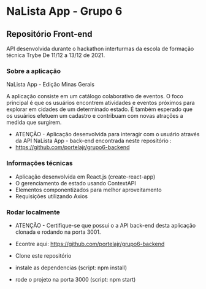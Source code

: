 # NaLista App - Grupo 6 

## Repositório Front-end

API desenvolvida durante o hackathon interturmas da escola de formação técnica Trybe
De 11/12 a 13/12 de 2021.

### Sobre a aplicação
NaLista App - Edição Minas Gerais

A aplicação consiste em um catálogo colaborativo de eventos.
O foco principal é que os usuários encontrem atividades e eventos próximos para explorar em cidades de um determinado estado.
É também esperado que os usuários efetuem um cadastro e contribuam com novas atrações a medida que surgirem.

- ATENÇÃO - 
Aplicação desenvolvida para interagir com o usuário através da API NaLista App - back-end encontrada neste reposítório :
- https://github.com/portelajr/grupo6-backend

### Informações técnicas

- Aplicação desenvolvida em React.js (create-react-app)
- O gerenciamento de estado usando ContextAPI
- Elementos componentizados para melhor aproveitamento
- Requisições utilizando Axios

### Rodar localmente

- ATENÇÃO - 
Certifique-se que possui o a API back-end desta aplicação clonada e rodando na porta 3001.
- Econtre aqui: https://github.com/portelajr/grupo6-backend

- Clone este repositório
- instale as dependencias (script: npm install)
- rode o projeto na porta 3000 (script: npm start)

